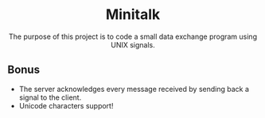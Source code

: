 <h1 align="center">
Minitalk
</h1>

<p align="center">
The purpose of this project is to code a small data exchange program using UNIX signals.
</p>

## Bonus

- The server acknowledges every message received by sending back a signal to the
client.
- Unicode characters support!
